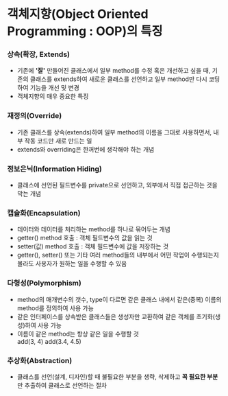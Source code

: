 # 객체지향(Object Oriented Programming : OOP)의 특징

### 상속(확장, Extends)
 * 기존에 **'잘'** 만들어진 클래스에서 일부 method를 수정 혹은 개선하고 싶을 때, 기존의 클래스를 extends하여 새로운 클래스를 선언하고 일부 method만 다시 코딩하여 기능을 개선 및 변경
 * 객체지향의 매우 중요한 특징
 
### 재정의(Override)
 * 기존 클래스를 상속(extends)하여 일부 method의 이름을 그대로 사용하면서, 내부 작동 코드만 새로 만드는 일
 * extends와 overriding은 한꺼번에 생각해야 하는 개념
 
### 정보은닉(Information Hiding)
 * 클래스에 선언된 필드변수를 private으로 선언하고, 외부에서 직접 접근하는 것을 막는 개념
 
### 캡슐화(Encapsulation)
 * 데이터와 데이터를 처리하는 method를 하나로 묶어두는 개념
 * getter() method 호출 : 객체 필드변수의 값을 읽는 것
 * setter(값) method 호출 : 객체 필드변수에 값을 저장하는 것
 * getter(), setter() 또는 기타 여러 method들의 내부에서 어떤 작업이 수행되는지 몰라도 사용자가 원하는 일을 수행할 수 있음

### 다형성(Polymorphism)
 * method의 매개변수의 갯수, type이 다르면 같은 클래스 내에서 같은(중복) 이름의 method를 정의하여 사용 가능
 * 같은 인터페이스를 상속받은 클래스들은 생성자만 교환하여 같은 객체를 초기화(생성)하여 사용 가능
 * 이름이 같은 method는 항상 같은 일을 수행할 것  
		add(3, 4) add(3.4, 4.5)

### 추상화(Abstraction)
 * 클래스를 선언(설계, 디자인)할 때 불필요한 부분을 생략, 삭제하고 **꼭 필요한 부분**만 추출하여 클래스로 선언하는 절차